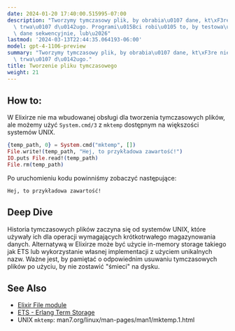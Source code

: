 ```yaml
---
date: 2024-01-20 17:40:00.515995-07:00
description: "Tworzymy tymczasowy plik, by obrabia\u0107 dane, kt\xF3re nie musz\u0105\
  \ trwa\u0107 d\u0142ugo. Programi\u015Bci robi\u0105 to, by testowa\u0107 kod, przechowywa\u0107\
  \ dane sekwencyjnie, lub\u2026"
lastmod: '2024-03-13T22:44:35.064193-06:00'
model: gpt-4-1106-preview
summary: "Tworzymy tymczasowy plik, by obrabia\u0107 dane, kt\xF3re nie musz\u0105\
  \ trwa\u0107 d\u0142ugo."
title: Tworzenie pliku tymczasowego
weight: 21
---
```


## How to:
W Elixirze nie ma wbudowanej obsługi dla tworzenia tymczasowych plików, ale możemy użyć `System.cmd/3` z `mktemp` dostępnym na większości systemów UNIX.

```elixir
{temp_path, 0} = System.cmd("mktemp", [])
File.write!(temp_path, "Hej, to przykładowa zawartość!")
IO.puts File.read!(temp_path)
File.rm(temp_path)
```
Po uruchomieniu kodu powinniśmy zobaczyć następujące:

```
Hej, to przykładowa zawartość!
```

## Deep Dive
Historia tymczasowych plików zaczyna się od systemów UNIX, które używały ich dla operacji wymagających krótkotrwałego magazynowania danych. Alternatywą w Elixirze może być użycie in-memory storage takiego jak ETS lub wykorzystanie własnej implementacji z użyciem unikalnych nazw. Ważne jest, by pamiętać o odpowiednim usuwaniu tymczasowych plików po użyciu, by nie zostawić "śmieci" na dysku.

## See Also
- [Elixir File module](https://hexdocs.pm/elixir/File.html)
- [ETS - Erlang Term Storage](https://elixir-lang.org/getting-started/mix-otp/ets.html)
- UNIX `mktemp`: man7.org/linux/man-pages/man1/mktemp.1.html
